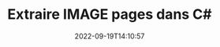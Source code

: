 ---
############################# Static ############################
layout: "auto-gen-merger"
date: 2022-09-19T14:10:57
draft: false
otherformats: 

############################# Head ############################
head_title: "Extraire IMAGE pages en C#"
head_description: "Extrayez rapidement des pages d'un fichier IMAGE en C#. Enregistrez le nouveau document contenant les pages sélectionnées à l'aide de l'API de fusion de documents."

############################# Header ############################
title: "Extraire IMAGE pages dans C#"
description: "Extrayez IMAGE pages avec quelques lignes de code .NET."
bg_image: "https://cms.admin.containerize.com/templates/aspose/App_Themes/V3/images/bg/header1.png"
bg_overlay: false
button:
    enable: true
    icon: "fas fa-arrow-down"
    label: "Télécharger la version d'essai gratuite"
    link: "https://downloads.groupdocs.com/merger/net"

############################# SubMenu ############################
submenu:
    enable: true

    left:
        img_alt: "GroupDocs.Merger for .NET"
        image: "https://cms.admin.containerize.com/templates/groupdocs/images/product-logos/90x90-noborder/groupdocs-merger-net.png"
        product: "GroupDocs.Merger"
        platform: ".NET"

    middle:
        button:

            # button loop
            - link: "https://apireference.groupdocs.com/merger/net"
              text: "Référence API"

            # button loop
            - link: "https://github.com/groupdocs-merger"
              text: "Exemples de codes"

            # button loop
            - link: "https://products.groupdocs.app/merger/family"
              text: "Démos en direct"

            # button loop
            - link: "https://purchase.groupdocs.com/pricing/merger/net"
              text: "Tarification"

    right:
        link_download: "https://downloads.groupdocs.com/merger"
        link_learn: "https://docs.groupdocs.com/merger/net"
        link_buy: "https://purchase.groupdocs.com"

############################# About ############################
about:
    enable: true
    title: "À propos de l'API GroupDocs.Merger for .NET"
    content: |
        [GroupDocs.Merger for .NET](/fr/merger/net/) offre une solution simple pour fusionner et diviser en toute sécurité un large éventail de formats de documents, y compris PDF, Microsoft Office (Word, Excel, PowerPoint , OneNote), OpenDocument, HTML, images et bien d'autres dans les applications .NET. En ajoutant seulement quelques lignes de code, effectuez plusieurs opérations sur le document telles que déplacer, supprimer, faire pivoter, échanger, extraire ou modifier l'orientation des pages dans les documents. L'API de fusion de documents prend également en charge la prévisualisation des pages de document sous forme d'image pour analyser la structure, la mise en forme et le contenu du document sur la page.
        
        L'API GroupDocs.Merger est un bon choix pour les solutions d'entreprise qui ont besoin de fonctionnalités d'extraction de pages de fichiers. Ces API sont bien prises en charge sur tous les principaux systèmes d'exploitation et plates-formes, y compris .NET Framework, .NET Standard, .NET Core, Mono.

############################# Steps ############################
steps:
    enable: true
    title_left: "Extraire IMAGE pages de fichiers dans .NET"
    content_left: |
        [GroupDocs.Merger for .NET](/fr/merger/net/) permet aux développeurs de C# d'extraire facilement les pages souhaitées d'un fichier IMAGE et de l'enregistrer sous un nouveau fichier contenant les pages sélectionnées en mettant en œuvre quelques étapes faciles.
        
        * Initialisez **ExtractOptions** avec les numéros de page qui doivent apparaître dans le document résultant.
        * Créez une nouvelle instance de **Merger** et transmettez le chemin du document source en tant que paramètre du constructeur.
        * Appelez **ExtractPages** et transmettez l'objet **ExtractOptions**.
        * Appelez **Save** et spécifiez le chemin du fichier pour enregistrer le document résultant.

    title_right: "Configuration requise"
    content_right: |
        Les API GroupDocs.Merger for .NET sont prises en charge sur toutes les principales plates-formes et systèmes d'exploitation. Avant d'exécuter le code ci-dessous, assurez-vous que les prérequis suivants sont installés sur votre système.

        * Systèmes d'exploitation : Microsoft Windows, Linux, MacOS
        * Environnements de développement : Visual Studio, Xamarin, MonoDevelop
        * Cadres: .NET Framework, .NET Standard, .NET Core, Mono
        * Téléchargez la dernière version de GroupDocs.Merger for .NET depuis [NuGet](https://www.nuget.org/packages/groupdocs.merger)
         
    code: |
     {{% merger/additional-styles %}}
     {{< merger/code-merger title="Comment extraire les pages de fichier IMAGE à l'aide de l'exemple de code C#">}}

        ```csharp    
        // Extrayez IMAGE pages de fichiers à l'aide de l'API GroupDocs.Merger
        // Initialiser la classe ExtractOptions avec les numéros de page sélectionnés
        ExtractOptions extractOptions = new ExtractOptions(new int[] { 2, 5 });

        // Instancier la fusion avec le document d'entrée IMAGE
        using (Merger merger = new Merger("input.image"))
          {
            // Appelez la méthode ExtractPages et transmettez-lui l'objet ExtractOptions
            merger.ExtractPages(extractOptions);
    
            // Appelez la méthode Save pour enregistrer le document de sortie avec les pages extraites
            merger.Save("output.image");
          }
        ```
     {{< /merger/code-merger >}}

############################# Demos ############################
demos:
    enable: true
    title: "Démos en direct - Extraire IMAGE pages en ligne"
    content: |
       Extrayez IMAGE pages de fichiers dès maintenant en visitant le site Web [GroupDocs.Merger Live Demos](https://products.groupdocs.app/splitter/extract-pages/image).
       La démo en direct présente les avantages suivants.
        
############################# About Formats ############################
about_formats:
    enable: true

############################# More Formats ############################
more_formats:
    enable: true
    title: "Extraire des pages d'autres formats de documents"
    content: |
        .NET documente l'API de fusion et de division pour les formats de fichiers et les images. Extrayez certains des formats de fichiers populaires comme indiqué ci-dessous.

############################# Back to top ###############################
back_to_top:
    enable: true
---